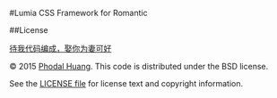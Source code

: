 #Lumia CSS Framework for Romantic

##License

[待我代码编成，娶你为妻可好](http://www.xuntayizhan.com/person/ji-ke-ai-qing-zhi-er-shi-dai-wo-dai-ma-bian-cheng-qu-ni-wei-qi-ke-hao-wan/)

© 2015 [Phodal Huang](http://www.phodal.com). This code is distributed under the BSD license.

See the [LICENSE file][] for license text and copyright information.

[LICENSE file]: https://github.com/phodal/lumia.css/blob/master/LICENSE.md

